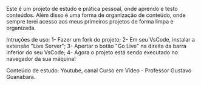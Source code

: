 Este é um projeto de estudo e prática pessoal, onde aprendo e testo conteúdos. Além disso é uma forma de organização de conteúdo, onde sempre terei acesso aos meus primeiros projetos de forma limpa e organizada.

Intruções de uso: 
1- Fazer um fork do projeto;
2- Em seu VsCode, instalar a extensão "Live Server"; 
3- Apertar o botão "Go Live" na direita da barra inferior do seu VsCode; 
4- Agora o projeto está sendo executado no navegador da sua máquina!

Conteúdo de estudo: Youtube, canal Curso em Vídeo - Professor Gustavo Guanabara.
